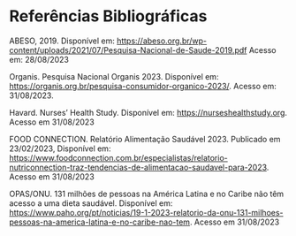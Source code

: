 # Referências Bibliográficas

ABESO, 2019. Disponível em: https://abeso.org.br/wp-content/uploads/2021/07/Pesquisa-Nacional-de-Saude-2019.pdf Acesso em: 28/08/2023 
 
Organis. Pesquisa Nacional Organis 2023. Disponível em: https://organis.org.br/pesquisa-consumidor-organico-2023/. Acesso em: 31/08/2023. 
 
Havard. Nurses’ Health Study. Disponível em: https://nurseshealthstudy.org. Acesso em 31/08/2023 
 
FOOD CONNECTION. Relatório Alimentação Saudável 2023. Publicado em 23/02/2023, Disponível em: https://www.foodconnection.com.br/especialistas/relatorio-nutriconnection-traz-tendencias-de-alimentacao-saudavel-para-2023. Acesso em 31/08/2023 
 
OPAS/ONU. 131 milhões de pessoas na América Latina e no Caribe não têm acesso a uma dieta saudável. Disponível em: https://www.paho.org/pt/noticias/19-1-2023-relatorio-da-onu-131-milhoes-pessoas-na-america-latina-e-no-caribe-nao-tem. Acesso em 31/08/2023 
